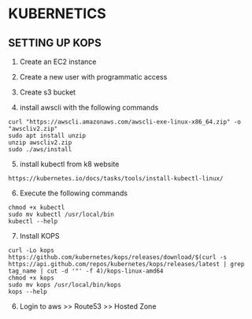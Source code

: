 # KUBERNETICS

## SETTING UP KOPS

1. Create an EC2 instance

2. Create a new user with programmatic access

3. Create s3 bucket

4. install awscli  with the following commands

```
curl "https://awscli.amazonaws.com/awscli-exe-linux-x86_64.zip" -o "awscliv2.zip"
sudo apt install unzip
unzip awscliv2.zip
sudo ./aws/install
```

5. install kubectl from k8 website
```
https://kubernetes.io/docs/tasks/tools/install-kubectl-linux/
```
6. Execute the following commands
```
chmod +x kubectl
sudo mv kubectl /usr/local/bin
kubectl --help
```

7. Install KOPS
```
curl -Lo kops https://github.com/kubernetes/kops/releases/download/$(curl -s https://api.github.com/repos/kubernetes/kops/releases/latest | grep tag_name | cut -d '"' -f 4)/kops-linux-amd64
chmod +x kops
sudo mv kops /usr/local/bin/kops
kops --help    
```

6. Login to aws >> Route53 >> Hosted Zone

